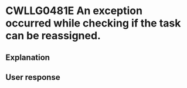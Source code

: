 # CWLLG0481E An exception occurred while checking if the task can be reassigned.

## Explanation

## User response